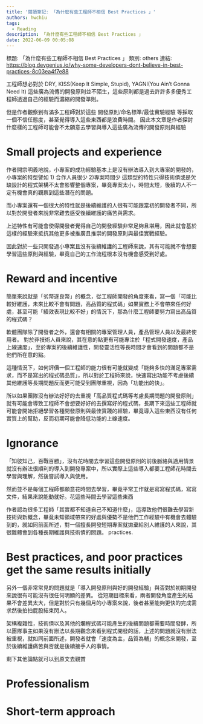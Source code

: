 ```yaml
---
title: '閱讀筆記: 「為什麼有些工程師不相信 Best Practices 」'
authors: hwchiu
tags:
  - Reading
description: 「為什麼有些工程師不相信 Best Practices 」
date: 2022-06-09 00:05:08
---
```


標題: 「為什麼有些工程師不相信 Best Practices 」
類別: others
連結: https://blog.devgenius.io/why-some-developers-dont-believe-in-best-practices-8c03ea4f7e88

工程師想必對於 DRY, KISS(Keep It Simple, Stupid), YAGNI(You Ain’t Gonna Need It) 這些廣為流傳的開發原則並不陌生，這些原則都是過去許許多多優秀工程師透過自己的經驗而濃縮的開發準則。

但是作者觀察到有滿多工程師對於這些 開發原則/命名標準/最佳實驗經驗 等採取一個不信任態度，甚至覺得導入這些東西都是浪費時間。
因此本文章是作者探討什麼樣的工程師可能會不太願意去學習與導入這些廣為流傳的開發原則與經驗

# Small projects and experience
作者開宗明義地說，小專案的成功經驗基本上是沒有辦法導入到大專案的開發的，小專案的特型譬如 1) 合作人員很少 2)專案時間少
這類型的特性只得技術債或是欠缺設計的程式架構不太會影響整個專案，畢竟專案太小，時間太短，後續的人不一定有機會真的觀察到這些潛在的問題。

而小專案還有一個很大的特性就是後續維護的人很有可能跟當初的開發者不同，所以對於開發者來說非常難去感受後續維護的痛苦與需求。

上述特性有可能會使得開發者覺得自己的開發經驗非常足夠且堪用，因此就會基於這樣的經驗來抵抗其他更多被推廣且推崇的開發原則與最佳實戰經驗。

因此對於一些只開發過小專案且沒有後續維護的工程師來說，其有可能就不會想要學習這些原則與經驗，畢竟自己的工作流程根本沒有機會感受到好處。

# Reward and incentive
簡單來說就是「劣幣逐良幣」的概念，從工程師開發的角度來看，寫一個「可能比較好維護，未來比較不會有問題，高品質的程式碼」如果實務上不會帶來任何好處，甚至可能「績效表現比較不好」的情況下，那為什麼工程師要努力寫出高品質的程式碼？

軟體團隊除了開發者之外，還會有相關的專案管理人員，產品管理人員以及最終使用者。
對於非技術人員來說，其在意的點更有可能專注於「程式開發速度，產品上線速度」，至於專案的後續維護性，開發靈活性等長時間才會看到的問題都不是他們所在意的點。

這種情況下，如何評價一個工程師的能力很有可能就變成「能夠多快的滿足專案需求，而不是寫出的程式碼品質」，所以對於工程師來說，快速寫出功能不考慮後續其他維護等長期問題反而更可能受到團隊重視，因為「功能出的快」。

所以如果團隊沒有辦法好好的去重視「高品質程式碼等考慮長期問題的開發原則」就有可能會導致工程師不會想要好好的去撰寫好的程式碼，長期下來這些工程師就可能會開始拒絕學習各種開發原則與最佳實踐的經驗，畢竟導入這些東西沒有任何實質上的幫助，反而初期可能會降低功能的上線速度。

# Ignorance
「知彼知己，百戰百勝」，沒有花時間去學習這些開發原則的前後脈絡與適用情景就沒有辦法很順利的導入到開發專案中，所以實際上這些導入都要工程師花時間去學習與理解，然後嘗試導入與使用。

然而並不是每個工程師都願意花時間去學習，畢竟平常工作就是寫寫程式碼，寫寫文件，結果來說能動就好。花這些時間去學習這些東西

作者認為很多工程師「其實都不知道自己不知道什麼」，這導致他們很難去學習新技術與新概念，畢竟未知領域帶來的好處與優勢不是他們工作經驗中有機會去體驗到的，就如同前面所述，對一個擅長開發短期專案就拋棄給別人維護的人來說，其很難體會到各種長期維護與技術債的問題。
practices.

# Best practices, and poor practices get the same results initially

另外一個非常常見的問題就是「導入開發原則與好的開發經驗」與否對於初期開發來說很有可能沒有很任何明顯的差異。
從短期目標來看，兩者開發角度產生的結果不會差異太大，但是對於只有幾個月的小專案來說，後者甚至能夠更快的完成需求然後拍拍屁股結束閃人。

架構複雜性，技術債以及其他的爛程式碼可能產生的後續問題都需要時間發酵，所以團隊事主如果沒有辦法以長期觀念來看到程式開發的話，上述的問題就沒有辦法被重視，就如同前面所述，開發者就會「速度為主，品質為輔」的概念來開發，至於後續維護痛苦與否就是後續接手人的事情。

剩下其他論點就可以到原文去觀賞
# Professionalism
# Short-term approach

